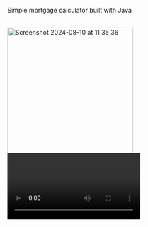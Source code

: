 Simple mortgage calculator built with Java
<br />
<br />

<img width="284" alt="Screenshot 2024-08-10 at 11 35 36" src="https://github.com/user-attachments/assets/a2d53cd2-6900-4a3c-88f1-0d69ead487b0">
<video src="https://github.com/user-attachments/assets/3bcdbddc-2460-40ac-ac1c-84b8fd219387" autoplay>


